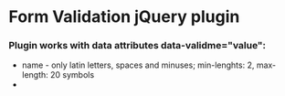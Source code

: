 # Form Validation jQuery plugin

### Plugin works with data attributes data-validme="value":

* name - only latin letters, spaces and minuses; min-lenghts: 2, max-length: 20 symbols
* 